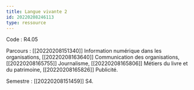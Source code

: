 ```yaml
---
title: Langue vivante 2
id: 20220208246113
type: ressource
---
```


Code : R4.05

Parcours : [[20220208151340]] Information numérique dans les organisations, [[20220208163640]] Communication des organisations, [[20220208165755]] Journalisme, [[20220208165806]] Métiers du livre et du patrimoine, [[20220208165826]] Publicité.

Semestre : [[20220208151459]] S4.